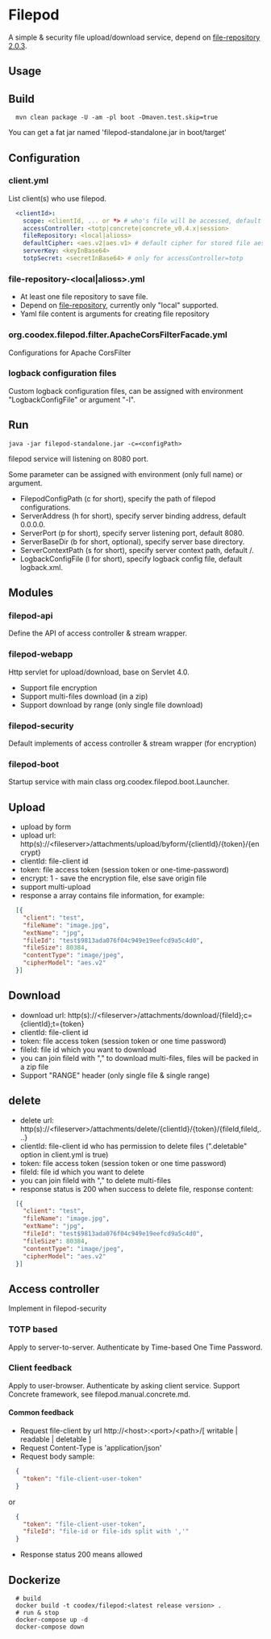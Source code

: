 # Filepod

A simple & security file upload/download service, depend on [file-repository 2.0.3](https://github.com/jusivv/file-repository).

## Usage

## Build 

```shell
  mvn clean package -U -am -pl boot -Dmaven.test.skip=true
```

You can get a fat jar named 'filepod-standalone.jar in boot/target'

## Configuration

### client.yml

List client(s) who use filepod.

```yaml
  <clientId>:
    scope: <clientId, ... or *> # who's file will be accessed, default itself
    accessController: <totp|concrete|concrete_v0.4.x|session>
    fileRepository: <local|alioss>
    defaultCipher: <aes.v2|aes.v1> # default cipher for stored file aes.v2 (recommended): CTR; aes.v1: CFB
    serverKey: <keyInBase64>
    totpSecret: <secretInBase64> # only for accessController=totp
```

### file-repository-<local|alioss>.yml

- At least one file repository to save file.
- Depend on [file-repository](https://github.com/jusivv/file-repository), currently only "local" supported.
- Yaml file content is arguments for creating file repository

### org.coodex.filepod.filter.ApacheCorsFilterFacade.yml

Configurations for Apache CorsFilter

### logback configuration files

Custom logback configuration files, can be assigned with environment "LogbackConfigFile" or argument "-l".

## Run

```shell
java -jar filepod-standalone.jar -c=<configPath>
```

filepod service will listening on 8080 port.

Some parameter can be assigned with environment (only full name) or argument.
- FilepodConfigPath (c for short), specify the path of filepod configurations.
- ServerAddress (h for short), specify server binding address, default 0.0.0.0.
- ServerPort (p for short), specify server listening port, default 8080.
- ServerBaseDir (b for short, optional), specify server base directory.
- ServerContextPath (s for short), specify server context path, default /.
- LogbackConfigFile (l for short), specify logback config file, default logback.xml.

## Modules

### filepod-api

Define the API of access controller & stream wrapper.

### filepod-webapp

Http servlet for upload/download, base on Servlet 4.0.

- Support file encryption
- Support multi-files download (in a zip)
- Support download by range (only single file download)

### filepod-security

Default implements of access controller & stream wrapper (for encryption)

### filepod-boot

Startup service with main class org.coodex.filepod.boot.Launcher.

## Upload

- upload by form
- upload url: http(s)://\<fileserver\>/attachments/upload/byform/{clientId}/{token}/{encrypt}
- clientId: file-client id
- token: file access token (session token or one-time-password)
- encrypt: 1 - save the encryption file, else save origin file
- support multi-upload
- response a array contains file information, for example:

```json
  [{
    "client": "test",
    "fileName": "image.jpg",
    "extName": "jpg",
    "fileId": "test$9813ada076f04c949e19eefcd9a5c4d0",
    "fileSize": 80384,
    "contentType": "image/jpeg",
    "cipherModel": "aes.v2"
  }]
```

## Download

- download url: http(s)://\<fileserver\>/attachments/download/{fileId};c={clientId};t={token}
- clientId: file-client id
- token: file access token (session token or one time password)
- fileId: file id which you want to download
- you can join fileId with "," to download multi-files, files will be packed in a zip file
- Support "RANGE" header (only single file & single range)

## delete

- delete url: http(s)://\<fileserver\>/attachments/delete/{clientId}/{token}/{fileId,fileId,...}
- clientId: file-client id who has permission to delete files ("<clientId>.deletable" option in client.yml is true)
- token: file access token (session token or one time password)
- fileId: file id which you want to delete
- you can join fileId with "," to delete multi-files
- response status is 200 when success to delete file, response content: 

```json
  [{
    "client": "test",
    "fileName": "image.jpg",
    "extName": "jpg",
    "fileId": "test$9813ada076f04c949e19eefcd9a5c4d0",
    "fileSize": 80384,
    "contentType": "image/jpeg",
    "cipherModel": "aes.v2"
  }]
```

## Access controller

Implement in filepod-security

### TOTP based

Apply to server-to-server.
Authenticate by Time-based One Time Password.

### Client feedback

Apply to user-browser.
Authenticate by asking client service. 
Support Concrete framework, see filepod.manual.concrete.md.

#### Common feedback

- Request file-client by url http://\<host\>:\<port\>/\<path\>/\[ writable | readable | deletable \]
- Request Content-Type is 'application/json'
- Request body sample:

```JSON
  {
    "token": "file-client-user-token"
  }
```
or
```JSON
  {
    "token": "file-client-user-token",
    "fileId": "file-id or file-ids split with ','"
  }
```

- Response status 200 means allowed

## Dockerize

```shell
  # build
  docker build -t coodex/filepod:<latest release version> .
  # run & stop
  docker-compose up -d
  docker-compose down
```